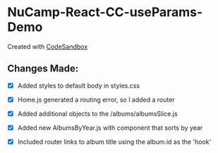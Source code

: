 # NuCamp-React-CC-useParams-Demo
Created with [CodeSandbox](https://yr2yz8-3000.preview.csb.app/)
## Changes Made:
- [x] Added styles to default body in styles.css
- [x] Home.js generated a routing error, so I added a router
- [x] Added additional objects to the /albums/albumsSlice.js
- [x] Added new AlbumsByYear.js with component that sorts by year
- [x] Included router links to album title using the album.id as the 'hook'

